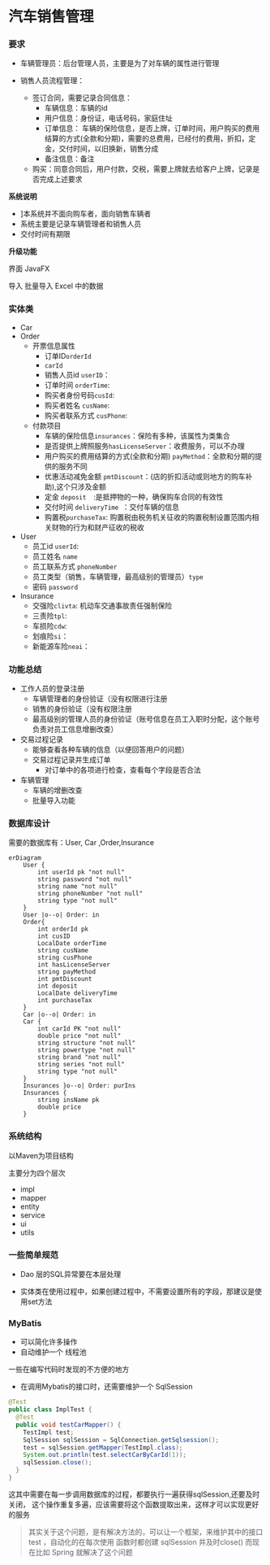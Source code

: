 # **汽车销售管理**

### 要求

+ 车辆管理员：后台管理人员，主要是为了对车辆的属性进行管理

+ 销售人员流程管理：
  + 签订合同，需要记录合同信息：
    + 车辆信息：车辆的id
    + 用户信息：身份证，电话号码，家庭住址
    + 订单信息： 车辆的保险信息，是否上牌，订单时间，用户购买的费用结算的方式(全款和分期)，需要的总费用，已经付的费用，折扣，定金，交付时间，以旧换新，销售分成
    + 备注信息：备注
  + 购买：同意合同后，用户付款，交税，需要上牌就去给客户上牌，记录是否完成上述要求

**系统说明**

+ ]本系统并不面向购车者，面向销售车辆者
+ 系统主要是记录车辆管理者和销售人员
+ 交付时间有期限

**升级功能**

界面  JavaFX

导入 批量导入 Excel 中的数据

### 实体类

+ Car
+ Order
  + 开票信息属性
    + 订单ID`orderId`
    + `carId`
    + 销售人员id `userID`：
    + 订单时间 `orderTime`:
    + 购买者身份号码`cusId`:
    + 购买者姓名 `cusName`:
    + 购买者联系方式 `cusPhone`:
  + 付款项目
    + 车辆的保险信息`insurances`：保险有多种，该属性为类集合
    + 是否提供上牌照服务`hasLicenseServer`：收费服务，可以不办理
    + 用户购买的费用结算的方式(全款和分期) `payMethod`：全款和分期的提供的服务不同
    + 优惠活动减免金额 `pmtDiscount`：(店的折扣活动或则地方的购车补助),这个只涉及金额
    + 定金 `deposit  `:是抵押物的一种，确保购车合同的有效性
    + 交付时间 `deliveryTime `：交付车辆的信息
    + 购置税`purchaseTax`: 购置税由税务机关征收的购置税制设置范围内相关财物的行为和财产征收的税收
+ User
  + 员工id `userId`:
  + 员工姓名 `name`
  + 员工联系方式 `phoneNumber`
  + 员工类型（销售，车辆管理，最高级别的管理员）`type`
  + 密码 `password`
+ Insurance
  + 交强险`clivta`:	机动车交通事故责任强制保险
  + 三责险`tpl`:
  + 车损险`cdw`:
  + 划痕险`si`：
  + 新能源车险`neai`：

### 功能总结

+ 工作人员的登录注册
  + 车辆管理者的身份验证（没有权限进行注册
  + 销售的身份验证（没有权限注册
  + 最高级别的管理人员的身份验证（账号信息在员工入职时分配，这个账号负责对员工信息增删改查）
+ 交易过程记录
  + 能够查看各种车辆的信息（以便回答用户的问题）
  + 交易过程记录并生成订单
    + 对订单中的各项进行检查，查看每个字段是否合法
+ 车辆管理
  + 车辆的增删改查
  + 批量导入功能



### 数据库设计

需要的数据库有：User, Car ,Order,Insurance

```mermaid
erDiagram 
    User {
        int userId pk "not null"
        string password "not null"
        string name "not null"
        string phoneNumber "not null"
        string type "not null"
    }
    User |o--o| Order: in
    Order{
    	int orderId pk
    	int cusID
    	LocalDate orderTime
        string cusName
        string cusPhone
        int hasLicenseServer
    	string payMethod 
    	int pmtDiscount
    	int deposit
    	LocalDate deliveryTime
    	int purchaseTax
    }
    Car |o--o| Order: in
    Car {
        int carId PK "not null"
        double price "not null"
        string structure "not null"
        string powertype "not null"
        string brand "not null"
        string series "not null"
        string type "not null"
    }
    Insurances }o--o| Order: purIns
    Insurances {
    	string insName pk
    	double price
    }
```

### 系统结构

以Maven为项目结构

主要分为四个层次

+ impl
+ mapper
+ entity
+ service
+ ui
+ utils

### 一些简单规范

+ Dao 层的SQL异常要在本层处理

+ 实体类在使用过程中，如果创建过程中，不需要设置所有的字段，那建议是使用set方法

### MyBatis

+ 可以简化许多操作
+ 自动维护一个 线程池

一些在编写代码时发现的不方便的地方

+ 在调用Mybatis的接口时，还需要维护一个 SqlSession
```java
@Test
public class ImplTest {
  @Test
  public void testCarMapper() {
    TestImpl test;
    SqlSession sqlSession = SqlConnection.getSqlsession();
    test = sqlSession.getMapper(TestImpl.class);
    System.out.println(test.selectCarByCarId(1));
    sqlSession.close();
  }
}
```

这其中需要在每一步调用数据库的过程，都要执行一遍获得sqlSession,还要及时关闭，
这个操作重复多遍，应该需要将这个函数提取出来，这样才可以实现更好的服务

> 其实关于这个问题，是有解决方法的，可以让一个框架，来维护其中的接口 test ，自动化的在每次使用 函数时都创建 sqlSession 并及时close()
> 而现在比如 Spring 就解决了这个问题
